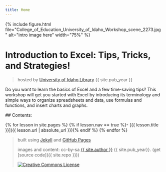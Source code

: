 ```yaml
---
title: Home
---
```


{% include figure.html file="College_of_Education_University_of_Idaho_Workshop_scene_2273.jpg" alt="intro image here" width="75%" %}

# Introduction to Excel: Tips, Tricks, and Strategies!

> hosted by [University of Idaho Library](https://www.lib.uidaho.edu/) {{ site.pub_year }}

Do you want to learn the basics of Excel and a few time-saving tips? This workshop will get you started with Excel by introducing its terminology and simple ways to organize spreadsheets and data, use formulas and functions, and insert charts and graphs.

<div class="toc" markdown="1">
## Contents:

{% for lesson in site.pages %}
{% if lesson.nav == true %}- [{{ lesson.title }}]({{ lesson.url | absolute_url }}){% endif %}
{% endfor %}
</div>

> built using [Jekyll](https://jekyllrb.com/) and [GitHub Pages](https://pages.github.com/)
>
> images and content: cc-by-sa <a href="https://github.com/{{ site.github_username }}">{{ site.author }}</a> {{ site.pub_year}}. (get [source code]({{ site.repo }}))
>
> <a href="http://creativecommons.org/licenses/by-sa/4.0/" rel="license"><img style="border-width: 0;" src="https://i.creativecommons.org/l/by-sa/4.0/88x31.png" alt="Creative Commons License" /></a>
